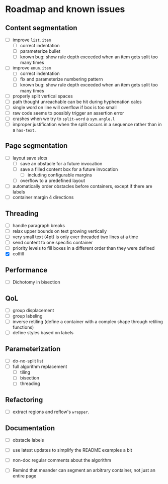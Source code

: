 # Roadmap and known issues

## Content segmentation
- [ ] improve `list.item`
  - [ ] correct indentation
  - [ ] parameterize bullet
  - [ ] known bug: show rule depth exceeded when an item gets split too many times
- [ ] improve `enum.item`
  - [ ] correct indentation
  - [ ] fix and parameterize numbering pattern
  - [ ] known bug: show rule depth exceeded when an item gets split too many times
- [ ] properly split vertical spaces
- [ ] path thought unreachable can be hit during hyphenation calcs
- [ ] single word on line will overflow if box is too small
- [ ] raw code seems to possibly trigger an assertion error
- [ ] crashes when we try to `split-word` a `sym.angle.l`
- [ ] improper justification when the split occurs in a sequence rather than in a `has-text`.

## Page segmentation
- [ ] layout save slots
  - [ ] save an obstacle for a future invocation
  - [ ] save a filled content box for a future invocation
    - [ ] including configurable margins
  - [ ] overflow to a predefined layout
- [ ] automatically order obstacles before containers, except if there are labels
- [ ] container margin 4 directions

## Threading
- [ ] handle paragraph breaks
- [ ] relax upper bounds on text growing vertically
- [ ] very small text (4pt) is only ever threaded two lines at a time
- [ ] send content to one specific container
- [ ] priority levels to fill boxes in a different order than they were defined
- [X] colfill

## Performance
- [ ] Dichotomy in bisection

## QoL

- [ ] group displacement
- [ ] group labeling
- [ ] inverse retiling (define a container with a complex shape through retiling functions)
- [ ] define styles based on labels

## Parameterization

- [ ] do-no-split list
- [ ] full algorithm replacement
  - [ ] tiling
  - [ ] bisection
  - [ ] threading

## Refactoring
- [ ] extract regions and reflow's `wrapper`.

## Documentation

- [ ] obstacle labels
- [ ] use latest updates to simplify the README examples a bit
- [ ] non-doc regular comments about the algorithm
- [ ] Remind that meander can segment an arbitrary container, not just an entire page

